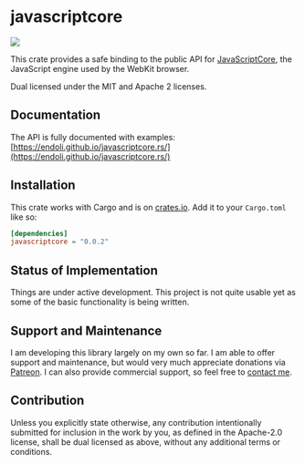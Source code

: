 # javascriptcore

[![](http://meritbadge.herokuapp.com/javascriptcore)](https://crates.io/crates/javascriptcore)

This crate provides a safe binding to the public API for
[JavaScriptCore](https://trac.webkit.org/wiki/JavaScriptCore),
the JavaScript engine used by the WebKit browser.

Dual licensed under the MIT and Apache 2 licenses.

## Documentation

The API is fully documented with examples:
[https://endoli.github.io/javascriptcore.rs/](https://endoli.github.io/javascriptcore.rs/)

## Installation

This crate works with Cargo and is on
[crates.io](https://crates.io/crates/javascriptcore).
Add it to your `Cargo.toml` like so:

```toml
[dependencies]
javascriptcore = "0.0.2"
```

## Status of Implementation

Things are under active development. This project is not quite
usable yet as some of the basic functionality is being written.

## Support and Maintenance

I am developing this library largely on my own so far. I am able
to offer support and maintenance, but would very much appreciate
donations via [Patreon](https://patreon.com/endoli). I can also
provide commercial support, so feel free to
[contact me](mailto:bruce.mitchener@gmail.com).

## Contribution

Unless you explicitly state otherwise, any contribution
intentionally submitted for inclusion in the work by you,
as defined in the Apache-2.0 license, shall be dual licensed
as above, without any additional terms or conditions.
